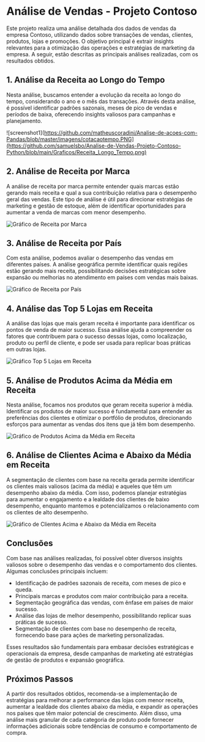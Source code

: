 # Análise de Vendas - Projeto Contoso

Este projeto realiza uma análise detalhada dos dados de vendas da empresa Contoso, utilizando dados sobre transações de vendas, clientes, produtos, lojas e promoções. O objetivo principal é extrair insights relevantes para a otimização das operações e estratégias de marketing da empresa. A seguir, estão descritas as principais análises realizadas, com os resultados obtidos.

## 1. Análise da Receita ao Longo do Tempo

Nesta análise, buscamos entender a evolução da receita ao longo do tempo, considerando o ano e o mês das transações. Através desta análise, é possível identificar padrões sazonais, meses de pico de vendas e períodos de baixa, oferecendo insights valiosos para campanhas e planejamento.

![screenshot1](https://github.com/matheuscoradini/Analise-de-acoes-com-Pandas/blob/master/imagens/cotacaotempo.PNG](https://github.com/samuelsbo/Analise-de-Vendas-Projeto-Contoso-Python/blob/main/Graficos/Receita_Longo_Tempo.png)

## 2. Análise de Receita por Marca

A análise de receita por marca permite entender quais marcas estão gerando mais receita e qual a sua contribuição relativa para o desempenho geral das vendas. Este tipo de análise é útil para direcionar estratégias de marketing e gestão de estoque, além de identificar oportunidades para aumentar a venda de marcas com menor desempenho.

![Gráfico de Receita por Marca](#)  <!-- Substitua o link pela imagem gerada -->

## 3. Análise de Receita por País

Com esta análise, podemos avaliar o desempenho das vendas em diferentes países. A análise geográfica permite identificar quais regiões estão gerando mais receita, possibilitando decisões estratégicas sobre expansão ou melhorias no atendimento em países com vendas mais baixas.

![Gráfico de Receita por País](#)  <!-- Substitua o link pela imagem gerada -->

## 4. Análise das Top 5 Lojas em Receita

A análise das lojas que mais geram receita é importante para identificar os pontos de venda de maior sucesso. Essa análise ajuda a compreender os fatores que contribuem para o sucesso dessas lojas, como localização, produto ou perfil de cliente, e pode ser usada para replicar boas práticas em outras lojas.

![Gráfico Top 5 Lojas em Receita](#)  <!-- Substitua o link pela imagem gerada -->

## 5. Análise de Produtos Acima da Média em Receita

Nesta análise, focamos nos produtos que geram receita superior à média. Identificar os produtos de maior sucesso é fundamental para entender as preferências dos clientes e otimizar o portfólio de produtos, direcionando esforços para aumentar as vendas dos itens que já têm bom desempenho.

![Gráfico de Produtos Acima da Média em Receita](#)  <!-- Substitua o link pela imagem gerada -->

## 6. Análise de Clientes Acima e Abaixo da Média em Receita

A segmentação de clientes com base na receita gerada permite identificar os clientes mais valiosos (acima da média) e aqueles que têm um desempenho abaixo da média. Com isso, podemos planejar estratégias para aumentar o engajamento e a lealdade dos clientes de baixo desempenho, enquanto mantemos e potencializamos o relacionamento com os clientes de alto desempenho.

![Gráfico de Clientes Acima e Abaixo da Média em Receita](#)  <!-- Substitua o link pela imagem gerada -->

## Conclusões

Com base nas análises realizadas, foi possível obter diversos insights valiosos sobre o desempenho das vendas e o comportamento dos clientes. Algumas conclusões principais incluem:

- Identificação de padrões sazonais de receita, com meses de pico e queda.
- Principais marcas e produtos com maior contribuição para a receita.
- Segmentação geográfica das vendas, com ênfase em países de maior sucesso.
- Análise das lojas de melhor desempenho, possibilitando replicar suas práticas de sucesso.
- Segmentação de clientes com base no desempenho de receita, fornecendo base para ações de marketing personalizadas.

Esses resultados são fundamentais para embasar decisões estratégicas e operacionais da empresa, desde campanhas de marketing até estratégias de gestão de produtos e expansão geográfica.

## Próximos Passos

A partir dos resultados obtidos, recomenda-se a implementação de estratégias para melhorar a performance das lojas com menor receita, aumentar a lealdade dos clientes abaixo da média, e expandir as operações nos países que têm maior potencial de crescimento. Além disso, uma análise mais granular de cada categoria de produto pode fornecer informações adicionais sobre tendências de consumo e comportamento de compra.

